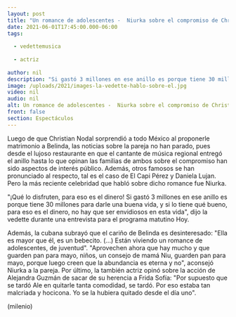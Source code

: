 ```yaml
---
layout: post
title: "Un romance de adolescentes -  Niurka sobre el compromiso de Christian Nodal y Belinda"
date: 2021-06-01T17:45:00.000-06:00
tags:
  
  - vedettemusica
  
  - actriz
  
author: nil
description: "Si gastó 3 millones en ese anillo es porque tiene 30 millones para darle una buena vida, dijo la vedette sobre el anillo que le entregó el cantante a la actriz. "
image: /uploads/2021/images-la-vedette-hablo-sobre-el.jpg
video: nil
audio: nil
alt: Un romance de adolescentes -  Niurka sobre el compromiso de Christian Nodal y Belinda
front: false
section: Espectáculos
---
```


Luego de que Christian Nodal sorprendió a todo México al proponerle matrimonio a Belinda, las noticias sobre la pareja no han parado, pues desde el lujoso restaurante en que el cantante de música regional entregó el anillo hasta lo que opinan las familias de ambos sobre el compromiso han sido aspectos de interés público.  Además, otros famosos se han pronunciado al respecto, tal es el caso de El Capi Pérez y Daniela Lujan.  Pero la más reciente celebridad que habló sobre dicho romance fue Niurka. 

"¡Qué lo disfruten, para eso es el dinero! Si gastó 3 millones en ese anillo es porque tiene 30 millones para darle una buena vida, y si lo tiene qué bueno, para eso es el dinero, no hay que ser envidiosos en esta vida", dijo la vedette durante una entrevista para el programa matutino Hoy. 

Además, la cubana subrayó que el cariño de Belinda es desinteresado: "Ella es mayor que él, es un bebecito. (...) Están viviendo un romance de adolescentes, de juventud". "Aprovechen ahora que hay mucho y que guarden pan para mayo, niños, un consejo de mamá Niu, guarden pan para mayo, porque luego creen que la abundancia es eterna y no", aconsejó Niurka a la pareja. Por último, la también actriz opinó sobre la acción de Alejandra Guzmán de sacar de su herencia a Frida Sofía: "Por supuesto que se tardó Ale en quitarle tanta comodidad, se tardó. Por eso estaba tan malcriada y hocicona. Yo se la hubiera quitado desde el día uno". 

(milenio)